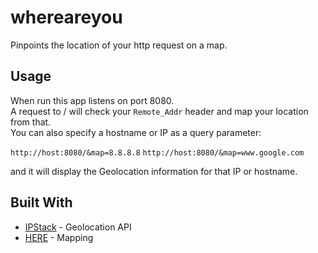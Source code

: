 # whereareyou
Pinpoints the location of your http request on a map.

## Usage
When run this app listens on port 8080.  
A request to / will check your ```Remote_Addr``` 
header and map your location from that.  
You can also specify a hostname or IP as a query parameter:

```http://host:8080/&map=8.8.8.8```
```http://host:8080/&map=www.google.com```

and it will display the Geolocation information for that IP or hostname.

## Built With

* [IPStack](http://www.ipstack.com) - Geolocation API
* [HERE](https://www.here.com/) - Mapping

